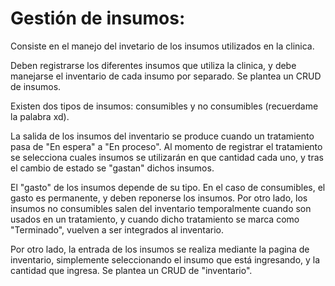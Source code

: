 # Gestión de insumos:

Consiste en el manejo del invetario de los insumos utilizados en la clinica.

Deben registrarse los diferentes insumos que utiliza la clinica, y debe manejarse el inventario de cada insumo por separado. Se plantea un CRUD de insumos.

Existen dos tipos de insumos: consumibles y no consumibles (recuerdame la palabra xd). 

La salida de los insumos del inventario se produce cuando un tratamiento pasa de "En espera" a "En proceso". Al momento de registrar el tratamiento se selecciona cuales insumos se utilizarán en que cantidad cada uno, y tras el cambio de estado se "gastan" dichos insumos.

El "gasto" de los insumos depende de su tipo. En el caso de consumibles, el gasto es permanente, y deben reponerse los insumos. Por otro lado, los insumos no consumibles salen del inventario temporalmente cuando son usados en un tratamiento, y cuando dicho tratamiento se marca como "Terminado", vuelven a ser integrados al inventario.

Por otro lado, la entrada de los insumos se realiza mediante la pagina de inventario, simplemente seleccionando el insumo que está ingresando, y la cantidad que ingresa. Se plantea un CRUD de "inventario".
